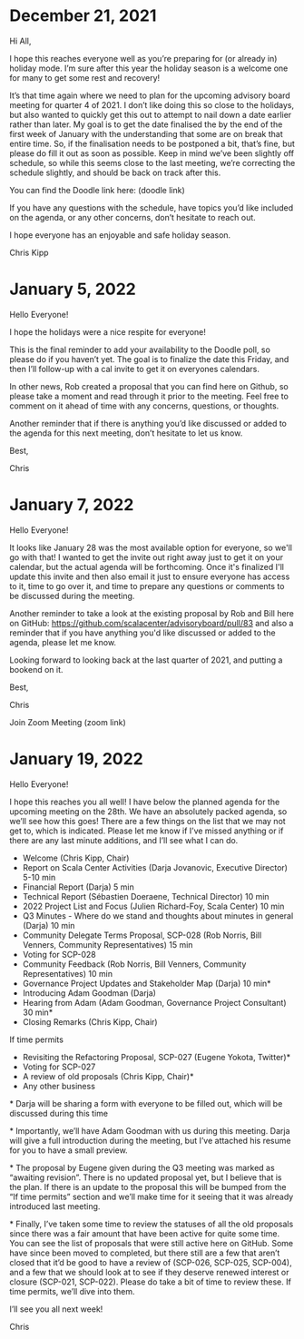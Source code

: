# December 21, 2021

Hi All,

I hope this reaches everyone well as you’re preparing for (or already in)
holiday mode. I’m sure after this year the holiday season is a welcome one for
many to get some rest and recovery!

It’s that time again where we need to plan for the upcoming advisory board
meeting for quarter 4 of 2021. I don’t like doing this so close to the holidays,
but also wanted to quickly get this out to attempt to nail down a date earlier
rather than later. My goal is to get the date finalised the by the end of the
first week of January with the understanding that some are on break that entire
time. So, if the finalisation needs to be postponed a bit, that’s fine, but
please do fill it out as soon as possible. Keep in mind we’ve been slightly off
schedule, so while this seems close to the last meeting, we’re correcting the
schedule slightly, and should be back on track after this.

You can find the Doodle link here: (doodle link)

If you have any questions with the schedule, have topics you’d like included on
the agenda, or any other concerns, don’t hesitate to reach out.

I hope everyone has an enjoyable and safe holiday season.

Chris Kipp

# January 5, 2022

Hello Everyone!

I hope the holidays were a nice respite for everyone!

This is the final reminder to add your availability to the Doodle poll, so
please do if you haven’t yet. The goal is to finalize the date this Friday, and
then I’ll follow-up with a cal invite to get it on everyones calendars.

In other news, Rob created a proposal that you can find here on Github, so
please take a moment and read through it prior to the meeting. Feel free to
comment on it ahead of time with any concerns, questions, or thoughts.

Another reminder that if there is anything you’d like discussed or added to the
agenda for this next meeting, don’t hesitate to let us know.

Best,

Chris

# January 7, 2022

Hello Everyone!

It looks like January 28 was the most available option for everyone, so we'll go
with that! I wanted to get the invite out right away just to get it on your
calendar, but the actual agenda will be forthcoming. Once it's finalized I'll
update this invite and then also email it just to ensure everyone has access to
it, time to go over it, and time to prepare any questions or comments to be
discussed during the meeting.

Another reminder to take a look at the existing proposal by Rob and Bill here on
GitHub: https://github.com/scalacenter/advisoryboard/pull/83 and also a reminder
that if you have anything you'd like discussed or added to the agenda, please
let me know.

Looking forward to looking back at the last quarter of 2021, and putting a
bookend on it.

Best,

Chris

Join Zoom Meeting
(zoom link)

# January 19, 2022

Hello Everyone!

I hope this reaches you all well! I have below the planned agenda for the
upcoming meeting on the 28th. We have an absolutely packed agenda, so we’ll see
how this goes! There are a few things on the list that we may not get to, which
is indicated. Please let me know if I’ve missed anything or if there are any
last minute additions, and I’ll see what I can do.

- Welcome (Chris Kipp, Chair)
- Report on Scala Center Activities (Darja Jovanovic, Executive Director) 5-10 min
- Financial Report (Darja) 5 min
- Technical Report (Sébastien Doeraene, Technical Director) 10 min
- 2022 Project List and Focus (Julien Richard-Foy, Scala Center) 10 min
- Q3 Minutes - Where do we stand and thoughts about minutes in general (Darja) 10 min
- Community Delegate Terms Proposal, SCP-028 (Rob Norris, Bill Venners, Community Representatives) 15 min
- Voting for SCP-028
- Community Feedback (Rob Norris, Bill Venners, Community Representatives) 10 min
- Governance Project Updates and Stakeholder Map (Darja) 10 min*
- Introducing Adam Goodman (Darja)
- Hearing from Adam (Adam Goodman, Governance Project Consultant) 30 min*
- Closing Remarks (Chris Kipp, Chair)

If time permits
- Revisiting the Refactoring Proposal, SCP-027 (Eugene Yokota, Twitter)*
- Voting for SCP-027
- A review of old proposals (Chris Kipp, Chair)*
- Any other business

\* Darja will be sharing a form with everyone to be filled out, which will be
discussed during this time

\* Importantly, we’ll have Adam Goodman with us during this meeting. Darja will
give a full introduction during the meeting, but I’ve attached his resume for
you to have a small preview.

\* The proposal by Eugene given during the Q3 meeting was marked as “awaiting
revision”. There is no updated proposal yet, but I believe that is the plan. If
there is an update to the proposal this will be bumped from the “If time
permits” section and we’ll make time for it seeing that it was already
introduced last meeting.

\* Finally, I’ve taken some time to review the statuses of all the old proposals
since there was a fair amount that have been active for quite some time. You can
see the list of proposals that were still active here on GitHub. Some have since
been moved to completed, but there still are a few that aren’t closed that it’d
be good to have a review of (SCP-026, SCP-025, SCP-004), and a few that we
should look at to see if they deserve renewed interest or closure (SCP-021,
SCP-022). Please do take a bit of time to review these. If time permits, we’ll
dive into them.

I’ll see you all next week!

Chris

